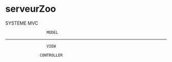 # serveurZoo
SYSTEME MVC

                      MODEL
----------------------------------------------------------------
                      VIEW
                            
                   CONTROLLER
